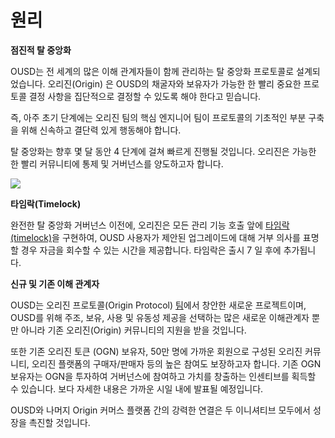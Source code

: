 # 원리

**점진적 탈 중앙화**

OUSD는 전 세계의 많은 이해 관계자들이 함께 관리하는 탈 중앙화 프로토콜로 설계되었습니다. 오리진(Origin) 은 OUSD의 채굴자와 보유자가 가능한 한 빨리 중요한 프로토콜 결정 사항을 집단적으로 결정할 수 있도록 해야 한다고 믿습니다.

즉, 아주 초기 단계에는 오리진 팀의 핵심 엔지니어 팀이 프로토콜의 기초적인 부분 구축을 위해 신속하고 결단력 있게 행동해야 합니다.

탈 중앙화는 향후 몇 달 동안 4 단계에 걸쳐 빠르게 진행될 것입니다. 오리진은 가능한 한 빨리 커뮤니티에 통제 및 거버넌스를 양도하고자 합니다.

![](../.gitbook/assets/ousd_docs_graphics_3.png)

**타임락(Timelock)**

완전한 탈 중앙화 거버넌스 이전에, 오리진은 모든 관리 기능 호출 앞에 [타임락(timelock)](../smart-contracts/api/timelock-1.md)을 구현하여, OUSD 사용자가 제안된 업그레이드에 대해 거부 의사를 표명할 경우 자금을 회수할 수 있는 시간을 제공합니다. 타임락은 출시 7 일 후에 추가됩니다.

**신규 및 기존 이해 관계자**

OUSD는 오리진 프로토콜(Origin Protocol) [팀](www.originprotocol.com/team)에서 창안한 새로운 프로젝트이며, OUSD를 위해 주조, 보유, 사용 및 유동성 제공을 선택하는 많은 새로운 이해관계자 뿐만 아니라 기존 오리진(Origin) 커뮤니티의 지원을 받을 것입니다.

또한 기존 오리진 토큰 \(OGN\) 보유자, 50만 명에 가까운 회원으로 구성된 오리진 커뮤니티, 오리진 플랫폼의 구매자/판매자 등의 높은 참여도 보장하고자 합니다. 기존 OGN 보유자는 OGN을 투자하여 거버넌스에 참여하고 가치를 창출하는 인센티브를 획득할 수 있습니다. 보다 자세한 내용은 가까운 시일 내에 발표될 예정입니다.

OUSD와 나머지 Origin 커머스 플랫폼 간의 강력한 연결은 두 이니셔티브 모두에서 성장을 촉진할 것입니다.



